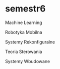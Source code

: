 # semestr6
 
Machine Learning

Robotyka Mobilna

Systemy Rekonfiguralne

Teoria Sterowania

Systemy Wbudowane
